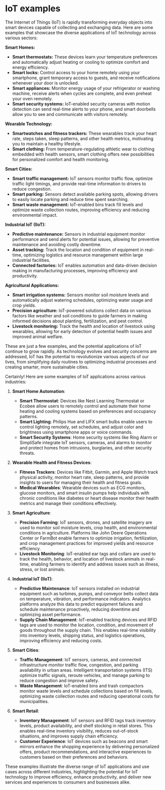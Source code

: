 # IoT examples

The Internet of Things (IoT) is rapidly transforming everyday objects into smart devices capable of collecting and exchanging data. Here are some examples that showcase the diverse applications of IoT technology across various sectors:

**Smart Homes:**

* **Smart thermostats:**  These devices learn your temperature preferences and automatically adjust heating or cooling to optimize comfort and energy efficiency.
* **Smart locks:** Control access to your home remotely using your smartphone, grant temporary access to guests, and receive notifications whenever your door is unlocked. 
* **Smart appliances:** Monitor energy usage of your refrigerator or washing machine, receive alerts when cycles are complete, and even preheat your oven remotely.
* **Smart security systems:**  IoT-enabled security cameras with motion detection can send real-time alerts to your phone, and smart doorbells allow you to see and communicate with visitors remotely.

**Wearable Technology:**

* **Smartwatches and fitness trackers:**  These wearables track your heart rate, steps taken, sleep patterns, and other health metrics, motivating you to maintain a healthy lifestyle.
* **Smart clothing:**  From temperature-regulating athletic wear to clothing embedded with health sensors, smart clothing offers new possibilities for personalized comfort and health monitoring.

**Smart Cities:**

* **Smart traffic management:**  IoT sensors monitor traffic flow, optimize traffic light timings, and provide real-time information to drivers to reduce congestion.
* **Smart parking:**  Sensors detect available parking spots, allowing drivers to easily locate parking and reduce time spent searching.
* **Smart waste management:**  IoT-enabled bins track fill levels and optimize waste collection routes, improving efficiency and reducing environmental impact.

**Industrial IoT (IIoT):**

* **Predictive maintenance:**  Sensors in industrial equipment monitor performance and send alerts for potential issues, allowing for preventive maintenance and avoiding costly downtime.
* **Asset tracking:**  Track the location and condition of equipment in real-time, optimizing logistics and resource management within large industrial facilities.
* **Connected factories:**  IoT enables automation and data-driven decision making in manufacturing processes, improving efficiency and productivity.

**Agricultural Applications:**

* **Smart irrigation systems:**  Sensors monitor soil moisture levels and automatically adjust watering schedules, optimizing water usage and crop yields.
* **Precision agriculture:**  IoT-powered solutions collect data on various factors like weather and soil conditions to guide farmers in making informed decisions about planting, fertilization, and pest control.
* **Livestock monitoring:**  Track the health and location of livestock using wearables, allowing for early detection of potential health issues and improved animal welfare.

These are just a few examples, and the potential applications of IoT continue to grow rapidly. As technology evolves and security concerns are addressed, IoT has the potential to revolutionize various aspects of our lives, from simplifying daily routines to optimizing industrial processes and creating smarter, more sustainable cities.

Certainly! Here are some examples of IoT applications across various industries:

1. **Smart Home Automation**:
   - **Smart Thermostat**: Devices like Nest Learning Thermostat or Ecobee allow users to remotely control and automate their home heating and cooling systems based on preferences and occupancy patterns.
   - **Smart Lighting**: Philips Hue and LIFX smart bulbs enable users to control lighting remotely, set schedules, and adjust color and brightness using smartphone apps or voice commands.
   - **Smart Security Systems**: Home security systems like Ring Alarm or SimpliSafe integrate IoT sensors, cameras, and alarms to monitor and protect homes from intrusions, burglaries, and other security threats.

2. **Wearable Health and Fitness Devices**:
   - **Fitness Trackers**: Devices like Fitbit, Garmin, and Apple Watch track physical activity, monitor heart rate, sleep patterns, and provide insights to users for managing their health and fitness goals.
   - **Medical Wearables**: Wearable devices such as ECG monitors, glucose monitors, and smart insulin pumps help individuals with chronic conditions like diabetes or heart disease monitor their health metrics and manage their conditions effectively.

3. **Smart Agriculture**:
   - **Precision Farming**: IoT sensors, drones, and satellite imagery are used to monitor soil moisture levels, crop health, and environmental conditions in agriculture. Platforms like John Deere Operations Center or FarmBot enable farmers to optimize irrigation, fertilization, and crop management practices for improved yields and resource efficiency.
   - **Livestock Monitoring**: IoT-enabled ear tags and collars are used to track the health, behavior, and location of livestock animals in real-time, enabling farmers to identify and address issues such as illness, stress, or lost animals.

4. **Industrial IoT (IIoT)**:
   - **Predictive Maintenance**: IoT sensors installed on industrial equipment such as turbines, pumps, and conveyor belts collect data on temperature, vibration, and performance indicators. Analytics platforms analyze this data to predict equipment failures and schedule maintenance proactively, reducing downtime and optimizing asset performance.
   - **Supply Chain Management**: IoT-enabled tracking devices and RFID tags are used to monitor the location, condition, and movement of goods throughout the supply chain. This enables real-time visibility into inventory levels, shipping status, and logistics operations, improving efficiency and reducing costs.

5. **Smart Cities**:
   - **Traffic Management**: IoT sensors, cameras, and connected infrastructure monitor traffic flow, congestion, and parking availability in urban areas. Intelligent transportation systems (ITS) optimize traffic signals, reroute vehicles, and manage parking to reduce congestion and improve safety.
   - **Waste Management**: IoT-enabled bins and trash compactors monitor waste levels and schedule collections based on fill levels, optimizing waste collection routes and reducing operational costs for municipalities.

6. **Smart Retail**:
   - **Inventory Management**: IoT sensors and RFID tags track inventory levels, product availability, and shelf stocking in retail stores. This enables real-time inventory visibility, reduces out-of-stock situations, and improves supply chain efficiency.
   - **Customer Experience**: IoT devices such as beacons and smart mirrors enhance the shopping experience by delivering personalized offers, product recommendations, and interactive experiences to customers based on their preferences and behaviors.

These examples illustrate the diverse range of IoT applications and use cases across different industries, highlighting the potential for IoT technology to improve efficiency, enhance productivity, and deliver new services and experiences to consumers and businesses alike.